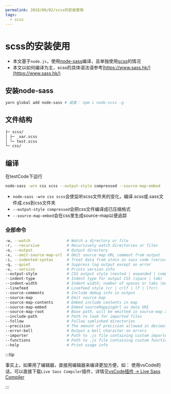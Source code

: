```yaml
---
permalink: 2018/08/02/scss的安装使用
tags: 
  - scss
---
```

# scss的安装使用

- 本文基于`node.js`，使用[node-sass](https://www.npmjs.com/package/node-sass)编译，且单独使用[scss](https://www.sass.hk/)的情况
- 本文以如何编译为主，scss的具体语法请参考[https://www.sass.hk/](https://www.sass.hk/)

## 安装node-sass

``` bash
yarn global add node-sass # 或者： npm i node-scss -g
```

## 文件结构

```md
├─ scss/
│ ├─ _var.scss
│ └─ test.scss
└─ css/
```

## 编译

在testCode下运行

``` bash
node-sass -wro css scss --output-style compressed --source-map-embed
```

- `node-sass -wro css scss`会使监听scss文件夹的变化，编译.scss或.sass文件成.css到css文件夹
- `--output-style compressed`会把css文件编译成已压缩格式
- `--source-map-embed`会在css里生成source-map以便追踪

### 全部命令

``` bash
-w, --watch                # Watch a directory or file
-r, --recursive            # Recursively watch directories or files
-o, --output               # Output directory
-x, --omit-source-map-url  # Omit source map URL comment from output
-i, --indented-syntax      # Treat data from stdin as sass code (versus scss)
-q, --quiet                # Suppress log output except on error
-v, --version              # Prints version info
--output-style             # CSS output style (nested | expanded | compact | compressed)
--indent-type              # Indent type for output CSS (space | tab)
--indent-width             # Indent width; number of spaces or tabs (maximum value: 10)
--linefeed                 # Linefeed style (cr | crlf | lf | lfcr)
--source-comments          # Include debug info in output
--source-map               # Emit source map
--source-map-contents      # Embed include contents in map
--source-map-embed         # Embed sourceMappingUrl as data URI
--source-map-root          # Base path, will be emitted in source-map as is
--include-path             # Path to look for imported files
--follow                   # Follow symlinked directories
--precision                # The amount of precision allowed in decimal numbers
--error-bell               # Output a bell character on errors
--importer                 # Path to .js file containing custom importer
--functions                # Path to .js file containing custom functions
--help                     # Print usage info
```

:::tip

事实上，如果用了编辑器，直接用编辑器来编译更加方便，如：
使用vsCode的话，可以直接下载`Live Sass Compiler`插件，详情见[vsCode插件 -> Live Sass Compiler](./08-03.md#live-sass-compiler)

:::
